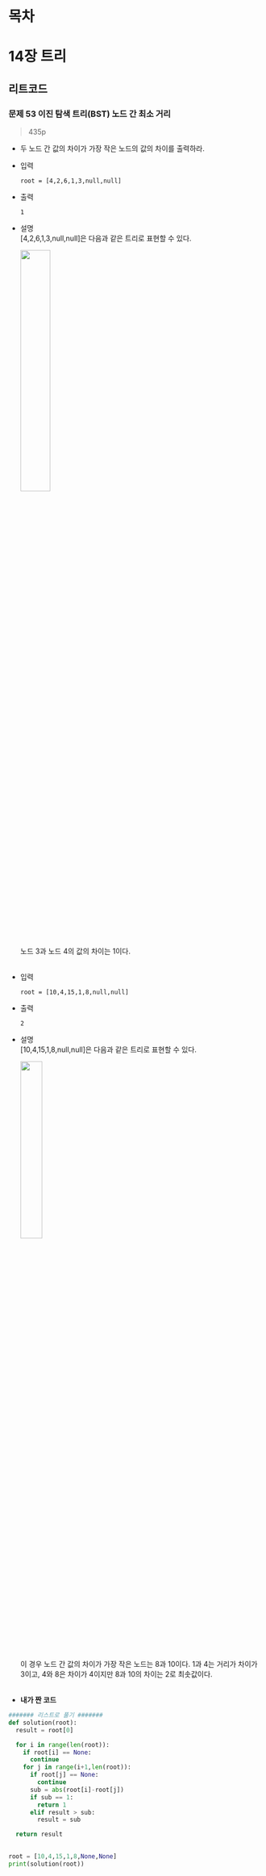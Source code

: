 # 목차

# 14장 트리
## 리트코드
### 문제 53 이진 탐색 트리(BST) 노드 간 최소 거리
> 435p

* 두 노드 간 값의 차이가 가장 작은 노드의 값의 차이를 출력하라.
* 입력
  ```
  root = [4,2,6,1,3,null,null]
  ```
* 출력
  ```
  1
  ```
* 설명<br>
  [4,2,6,1,3,null,null]은 다음과 같은 트리로 표현할 수 있다.
  
  <img src="https://user-images.githubusercontent.com/55045377/120962037-e91f5300-c799-11eb-9b41-f0b56c136688.png" width=35% height=35%>
  
  노드 3과 노드 4의 값의 차이는 1이다.
<br><br>  
  
* 입력
  ```
  root = [10,4,15,1,8,null,null]
  ```
* 출력
  ```
  2
  ```
* 설명<br>
  [10,4,15,1,8,null,null]은 다음과 같은 트리로 표현할 수 있다.
  
  <img src="https://user-images.githubusercontent.com/55045377/120962337-7d89b580-c79a-11eb-8659-eb05f48e055e.png" width=30% height=30%>
  
  이 경우 노드 간 값의 차이가 가장 작은 노드는 8과 10이다. 1과 4는 거리가 차이가 3이고, 4와 8은 차이가 4이지만 8과 10의 차이는 2로 최솟값이다.
<br><br>

* **내가 짠 코드**<br>
```python
####### 리스트로 풀기 #######
def solution(root):
  result = root[0]

  for i in range(len(root)):
    if root[i] == None:
      continue
    for j in range(i+1,len(root)):
      if root[j] == None:
        continue
      sub = abs(root[i]-root[j])
      if sub == 1:
        return 1
      elif result > sub:
        result = sub

  return result
          

root = [10,4,15,1,8,None,None]
print(solution(root))
```





























